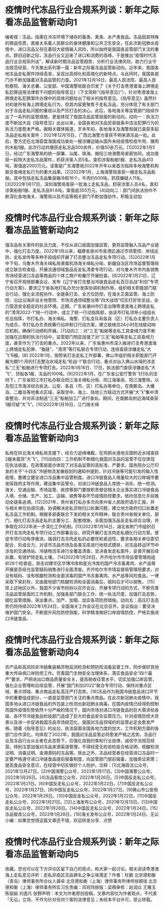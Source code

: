 # 疫情时代冻品行业合规系列谈：新年之际看冻品监管新动向1

编者按：冻品，指需在冷冻环境下储存的畜类、禽类、水产类食品。冻品因其特殊的商品性质，直接关系着人民群众的身体健康和公共卫生安全，在此次新冠肺炎疫情中，进口冻品又存在着较大疫情输入风险，所以始终是我国各监管部门关注的重点。辞旧迎新之际，冻品行业又迎来了进口和消费的高峰，于是推出“疫情时代冻品行业合规系列谈”，解读新时期冻品监管趋势，分析行业法律风险，助力行业守法规范经营。今天推出系列第一篇：新年之际看冻品监管新动向。近年来，我国各地冻品走私案件持续高发，呈现出高频化和高值化的新特点。与此同时，我国各部门亦不断加强着对冻品监管的力度。2021年12月14日，最高人民法院、最高人民检察院、海关总署、公安部、中国海警局联合印发了《关于打击粤港澳海上跨境走私犯罪适用法律若干问题的指导意见》（下文简称“《指导意见》”），针对粤港澳海上跨境走私犯罪案件办理中的具体问题给出了相关的指导意见。《指导意见》虽然针对的是所有海上跨境走私行为，但其内容更聚焦于走私冻品，充分体现了有关部门对于冻品走私问题的重视以及严厉打击的决心。此后，各地海关等监管部门陆续作出了一系列的监管措施，更是体现了我国冻品监管层面的新动向。动向一：执法力度不断加大自《指导意见》出台以来，全国各地对冻品贸易链条中违法犯罪行为的执法力度愈发严格。据相关媒体报道，岁末年初，各地海关及海警局就已查获多起冻品走私相关案件：2021年12月15日，广西北海警方查获不明来源冻品一批。此后，警方还在北海营盘海面成功查处一艘涉嫌运输从国外未经疫情检疫牛肉、猪肉的木船1艘。此次行动共缴获走私冻品500余件，价值50余万元。[1]2022年1月5日，经过广东海警局的统一部署，汕尾、珠海、揭阳三地海警局紧密协同，成功查获一起特大走私冻品案件，抓获涉案人员5名，查扣涉案船舶1艘、走私冻品413吨，案值逾2000万元。该案是广东海警局2022年开年以来首次指挥多地海警机构联合查缉走私行为的重大战果。[2]2022年1月，上海海警局查获一艘走私冻品船舶，其中包括走私冻品集装箱冷柜16个，牛肉约500吨，抓获嫌疑人11名。[3]2022年1月17日，深圳海警局查获一批海上走私冻品，抓获涉案人员4名，查扣涉案船舶1艘、走私冻品91.6吨，案值逾350万元。[4]动向二：部门间执法协作不断深化各地海关、海警局以及市监等相关部门不断加强协作，积极主动加

# 疫情时代冻品行业合规系列谈：新年之际看冻品监管新动向2

强冻品有关案件的执法力度，不仅从进口层面加强监管，更将监管融入冻品产业链中，强化打击力度。2022年1月以来，福建省泉州市泉港区通过市场管控、岸线巡防、走私宣传等多种手段组织开展了打击整治冻品走私专项行动。[5]2022年1月中下旬，乌鲁木齐海关缉私局隶属机场海关缉私分局、新疆自治区市场监督管理局成立联合检查组，开展流通领域食品反走私清查专项行动，对乌鲁木齐市内各销售市场经营进口冻品等商品的个体工商户和餐厅开展检查。[6]2022年1月21日，辽宁省召开视频部署会议，发布《辽宁省打击整治冷链食品走私百日会战“利剑”专项行动方案》，要求辽宁省各地打私办充分发挥协调机制作用，组织相关职能部门联合行动，强化全流程协作、全链条打击、全方位防控，在海关正面监管、海上防控、沿边沿海非设关地管控、市场流通领域整治等“四大战场”切实打好攻坚战，全力营造安全稳定的社会环境。近期，广东省潮州市打击治理粤港澳海上跨境走私的“清湾2022-1”统一行动中，成立了统一行动指挥部，由该市打私领导小组组长任总指挥，市打私办、海关缉私、海警、打私支队和各县（区）打私办主要负责人为成员，市打私办负责统筹行动并制订行动方案，建立联络员24小时在线联动响应机制，确保行动顺利开展。[7]动向三：对“三无”船舶等走私工具查缉力度不断加强在近期的执法行动中，监管部门明显加强了对“三无”船舶等走私工具查缉力度，甚至作为了打击的重点。2022年以来，广东省惠州市深入推进打击粤港澳海上跨境走私犯罪、“锄链”、“清湾”等打私联合专项行动，连续查获涉嫌走私“大飞”6艘。[8] 2022年1月，按照省打击走私工作部署，佛山市组织相关职能部门开展为期1个月的打击整治水域走私“轮战-1”联合行动，重点对出入佛山水域的涉走私“三无”船舶进行专项打击。2022年1月16日、17日，执法部门查获涉嫌走私“大飞”、货船各1艘、冻品约100吨。[9]2022年1月，在广东省公安厅警务飞行队的支持下，广东省阳江市打私办联合阳江海关缉私分局、阳江海事局、阳江海警局，以及阳江市海洋综合执法、公安、各县（市、区）打私办等单位，在南鹏岛、大蠖岛、二蠖岛等地重点区域，采取空中、海上、陆地三方联动方式开展“大飞”集中清查整治，并对非法制造“三无”船舶加工厂进行查处。期间，在南鹏岛附近海域查获1艘可疑“大飞”。[10]2022年1月16日，江门海关缉

# 疫情时代冻品行业合规系列谈：新年之际看冻品监管新动向3

私局在拱北海关缉私局支援下，经合力追缉堵截，在鸡鸦水道地豆围附近水域查获2艘未载货“大飞”。[11]动向四：工作机制不断细化我国对冻品的监管不仅仅体现在执法层面，在政策层面亦体现了对冻品监管的高标准、严要求。国务院办公厅印发的关于“十四五”冷链物流发展规划的通知中提到，针对冷链等可能引发的输入性疫情，要建立健全进口冻品集中监管制度。进口冷链食品入境量较大的口岸城市要发挥政府主导作用，建设集中监管仓，对进口冷链食品入库统一消杀、统一检测。海关、交通运输、市场监管、疾控等部门要按职责督促相关企业落实进口冷链食品入境、仓储、生产、加工、运输、销售等各环节疫情防控要求，依托信息化手段推动全链条追溯。[12]2021年，贵州省打私办多次向贵州省人民政府请示汇报，并与相关单位协调沟通，协调解决走私货物归口处置问题，建立地方政府归口处置走私冻品工作机制。根据多部委联合下发的相关文件精神，联合贵州省相关单位、部门，细化打击冻品走私的主要分工、配套措施，全面加强冻品反走私综合治理，并争取在2022年进一步深化工作机制。[13]2022年1月14日，湖北省荆门市组织召开打击冻肉走私专项行动工作部署会议，研究开展打击冻肉走私细化行动方案，督促专项行动有序推进。强调打击冻肉走私的必要性和紧迫性，要求各相关单位密切配合、形成合力，对该市冻品市场及各类冻库进行地毯式摸排，对冻品转运环节中涉及的交通场站、冷链物流车进行全覆盖清查，坚决查发走私案件，妥善开展后续处置，有效铲除走私土壤。 [14]2022年1月26日，齐齐哈尔市市场监督管理局组织26个检查组，突击对建华区华博冷库和星光冷库的国产冷冻畜禽肉、水产品等开展是否经仓监管赋码销售进行全面清查。齐齐哈尔市市场监督局管理局要求，对没有赋码、没有核酸检测和全面消毒的国产冷冻畜禽肉、水产品等风险食品，一律采取下架封存，交由属地部门核酸检测和全面消毒后，赋码后才可以销售。 [15]除上述地区以外，我国不少省市纷纷以召开会议、开展专项行动的方式，不断完善冻品监管层面的工作机制，加强各部门联合工作，统一执法尺度，加强打击态势，细化监管措施，突出重点，加严、加细、加实各项防控措施。动向五：高压打击态势仍将持续2022年1月24日，全国海关工作会议在北京召开。会议指出：要坚决维护国门安全。不断提升风险防控效能，科学精准做好口岸疫情防控，严格实施进口冷链食品、

# 疫情时代冻品行业合规系列谈：新年之际看冻品监管新动向4

农产品和高风险非冷链集装箱货物监测检测和预防性消毒监督工作，同步做好其他重大传染病口岸防控工作。完善国门生物安全治理体系，落实食品安全“四个最严”要求，严把进出口商品质量安全关，提高税收征管水平，切实加强口岸监管，强化企业管理和后续监管，开展“国门利剑2022”联合专项行动，保持对重点区域、重点领域、重点商品走私高压严打态势。[16]冻品作为我国冷链食品进口环节中的重要组成部分，一直是监管部门关注的重点商品。在此次新冠肺炎疫情中，我国多地从进口冷链食品的外包装上检测出新冠肺炎病毒。在国内疫情已经得到控制而国外疫情形势依然十分严峻的情况下，国内市场对进口冷链食品的巨大需求给各级、各环节冷链食品检疫部门造成了巨大的食品安全监管压力。针对疫情防控大背景以及进一步促进我国冻品市场规范化，我国对冻品领域的的监管必定会愈发严格。随着《指导意见》的出台，执法层面全国各地力度的加大，工作机制方面的各部门合作深化，均体现了2022年，我国对冻品监管必将愈发严格之态势。冻品行业及冻品行业从业者在此态势下，应强化自我约束和行业自律，诚信守法规范经营。特别注意加强对冻品来源渠道管理，不得经营无检验检疫合格证明、核酸检测证明、消毒证明、渝溯源码的冻品等。除此之外，冻品经营者在经营进口冻品时一定要严格遵守进口冷链食品提前报备制度，向监管部门提前报备，加强索证索票；提高食品安全意识，在经营中切实做好个人防护。注释：[1]北海政法公众号，2021年12月27日。[2]中国海警公众号，2022年1月17日。[3]中国海警公众号，2022年1月26日。[4]冻品智库公众号，2022年1月26日。[5]中国反走私公众号，2022年1月21日。[6]中国反走私公众号，2022年1月22日。[7]中国反走私公众号，2022年1月27日。[8]中国反走私公众号，2022年1月27日。[9]佛山市公安局公众号，2022年1月26日。[10]中国反走私公众号，2022年1月22日。[11]中国反走私公众号，2022年1月21日。[12]上海发布公众号，2021年12月13日。[13]中国反走私公众号，2022年1月26日。[14]中国反走私公众号，2022年1月24日。[15]冻品智库公众号，2022年1月28日。[16]海关发布公众号，2022年1月24日。无讼小编：如果您觉得这篇文章还不错，欢迎转发分享、点赞

# 疫情时代冻品行业合规系列谈：新年之际看冻品监管新动向5

收藏，您也可以在下方评论区留下自己的观点，和大家一起讨论。相关阅读粤港澳海上走私意见评析：走私非疫区冻品罪名之争尘埃落定？作者：杜鹏 北京德和衡（青岛）律师事务所合伙人龚卓 北京德和衡（上海）律师事务所律师徐颖瑶 北京德和衡（上海）律师事务所实习生责编：邓珂玮排版：梁萌审核：赵润众 王雅玉 陈丽娟 刘逸凡 张野声明：本文为作者原创投稿，文章内容仅为作者观点，不代表「无讼」立场，不作为针对任何个案的法律意见；未经本平台许可，禁止转载。

